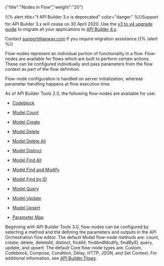 {"title":"Nodes in Flow","weight":"20"}

{{% alert title="❗️ API Builder 3.x is deprecated" color="danger" %}}Support for API Builder 3.x will cease on 30 April 2020. Use the [v3 to v4 upgrade guide](https://docs.axway.com/bundle/API_Builder_4x_allOS_en/page/api_builder_v3_to_v4_upgrade_guide.html) to migrate all your applications to [API Builder 4.x](https://docs.axway.com/bundle/API_Builder_4x_allOS_en/page/api_builder_getting_started_guide.html).

Contact [support@axway.com](mailto:support@axway.com) if you require migration assistance.{{% /alert %}}

Flow-nodes represent an individual portion of functionality in a flow. Flow-nodes are available for flows which are built to perform certain actions. These can be configured individually and pass parameters from the flow context as part of the flow definition.

Flow-node configuration is handled on server initialization, whereas parameter handling happens at flow execution time.

As of API Builder Tools 2.0, the following flow-nodes are available for use:

* [Codeblock](/docs/appc/Axway_API_Builder/API_Builder/API_Builder_Developer_Guide/API_Builder_Project/Artifacts/Flows/Nodes_in_Flow/Nodes_-_Codeblock/)

* [Model Count](/docs/appc/Axway_API_Builder/API_Builder/API_Builder_Developer_Guide/API_Builder_Project/Artifacts/Flows/Nodes_in_Flow/Nodes_-_Model_Count/)

* [Model Create](/docs/appc/Axway_API_Builder/API_Builder/API_Builder_Developer_Guide/API_Builder_Project/Artifacts/Flows/Nodes_in_Flow/Nodes_-_Model_Create/)

* [Model Delete](/docs/appc/Axway_API_Builder/API_Builder/API_Builder_Developer_Guide/API_Builder_Project/Artifacts/Flows/Nodes_in_Flow/Nodes_-_Model_Delete/)

* [Model Delete All](/docs/appc/Axway_API_Builder/API_Builder/API_Builder_Developer_Guide/API_Builder_Project/Artifacts/Flows/Nodes_in_Flow/Nodes_-_Model_Delete_All/)

* [Model Distinct](/docs/appc/Axway_API_Builder/API_Builder/API_Builder_Developer_Guide/API_Builder_Project/Artifacts/Flows/Nodes_in_Flow/Nodes_-_Model_Distinct/)

* [Model Find All](/docs/appc/Axway_API_Builder/API_Builder/API_Builder_Developer_Guide/API_Builder_Project/Artifacts/Flows/Nodes_in_Flow/Nodes_-_Model_Find_All/)

* [Model Find and Modify](/docs/appc/Axway_API_Builder/API_Builder/API_Builder_Developer_Guide/API_Builder_Project/Artifacts/Flows/Nodes_in_Flow/Nodes_-_Model_Find_and_Modify/)

* [Model Find by ID](/docs/appc/Axway_API_Builder/API_Builder/API_Builder_Developer_Guide/API_Builder_Project/Artifacts/Flows/Nodes_in_Flow/Nodes_-_Model_Find_by_ID/)

* [Model Query](/docs/appc/Axway_API_Builder/API_Builder/API_Builder_Developer_Guide/API_Builder_Project/Artifacts/Flows/Nodes_in_Flow/Nodes_-_Model_Query/)

* [Model Update](/docs/appc/Axway_API_Builder/API_Builder/API_Builder_Developer_Guide/API_Builder_Project/Artifacts/Flows/Nodes_in_Flow/Nodes_-_Model_Update/)

* [Model Upsert](/docs/appc/Axway_API_Builder/API_Builder/API_Builder_Developer_Guide/API_Builder_Project/Artifacts/Flows/Nodes_in_Flow/Nodes_-_Model_Upsert/)

* [Parameter Map](/docs/appc/Axway_API_Builder/API_Builder/API_Builder_Developer_Guide/API_Builder_Project/Artifacts/Flows/Nodes_in_Flow/Nodes_-_Parameter_Map/)

Beginning with API Builder Tools 3.0, flow-nodes can be configured by selecting a method and the defining the parameters and outputs in the API Orchestration flow editor. The default Model flow-node methods are: count, create, delete, deleteAll, distinct, findAll, findAndModify, findByID, query, update, and upsert. The default Core flow-node types are: Custom, Codeblock, Compose, Condition, Delay, HTTP, JSON, and Set Context. For additional information, see [API Builder Flows](/docs/appc/Axway_API_Builder/API_Builder/API_Builder_Developer_Guide/API_Builder_Flows/).
